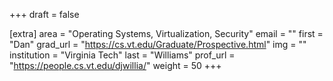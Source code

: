 +++
draft = false

[extra]
area = "Operating Systems, Virtualization, Security"
email = ""
first = "Dan"
grad_url = "https://cs.vt.edu/Graduate/Prospective.html"
img = ""
institution = "Virginia Tech"
last = "Williams"
prof_url = "https://people.cs.vt.edu/djwillia/"
weight = 50
+++